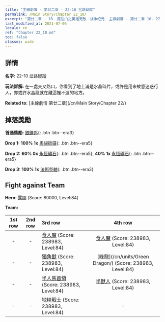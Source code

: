 ```yaml
---
title: "主線劇情 - 第廿二章 - 22-10 岔路疑蹤"
permalink: /Main Story/Chapter 22_10/
excerpt: "第廿二章 - 10. 魔法门之英雄无敌：战争纪元  主線劇情 - 第廿二章_10. 22-10 岔路疑蹤"
last_modified_at: 2021-07-06
locale: cn
ref: "Chapter 22_10.md"
toc: false
classes: wide
---
```


## 詳情

 **名字:** 22-10 岔路疑蹤

 **玩法詳解:** 在一處交叉路口，你看到了地上滿是水晶碎片，或許是用來故意迷惑行人，亦或許水晶龍就在離這裡不遠的地方。

 **Related to:** [主線劇情 第廿二章](/cn/Main Story/Chapter 22/)

## 掉落獎勵

 **首通獎勵:** [銀鑰匙](/cn/Items/con_693/){: .btn .btn--era3}

 **Drop 1:** **100% 1x** [奧祕硫磺](/cn/Items/mat_78/){: .btn .btn--era5}

 **Drop 2:** **60% 0x** [永恆礦石](/cn/Items/mat_68/){: .btn .btn--era5}, **40% 1x** [永恆礦石](/cn/Items/mat_68/){: .btn .btn--era5}

 **Drop 3:** **100% 1x** [法術卷軸](/cn/Items/con_694/){: .btn .btn--era3}


## Fight against Team
 **Hero:** [露娜](/cn/heroes/Luna/) (Score: 80000, Level:84)

 **Team:**


  | 1st row | 2nd row | 3rd row | 4th row |
  |:----:|:----:|:----|:----:|
  | - | - | [食人魔](/cn/units/Ogre/) (Score: 238983, Level:84)  | [食人魔](/cn/units/Ogre/) (Score: 238983, Level:84)  |
  | - | - | [獨角獸](/cn/units/Unicorn/) (Score: 238983, Level:84)  | [綠龍](/cn/units/Green Dragon/) (Score: 238983, Level:84)  |
  | - | - | [半人馬首領](/cn/units/Centaur/) (Score: 238983, Level:84)  | [半獸人](/cn/units/Orc/) (Score: 238983, Level:84)  |
  | - | - | [地精戰士](/cn/units/Goblin/) (Score: 238983, Level:84)  | - |


